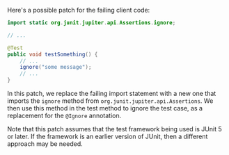 Here's a possible patch for the failing client code:
```java
import static org.junit.jupiter.api.Assertions.ignore;

// ...

@Test
public void testSomething() {
    // ...
    ignore("some message");
    // ...
}
```
In this patch, we replace the failing import statement with a new one that imports the `ignore` method from `org.junit.jupiter.api.Assertions`. We then use this method in the test method to ignore the test case, as a replacement for the `@Ignore` annotation.

Note that this patch assumes that the test framework being used is JUnit 5 or later. If the framework is an earlier version of JUnit, then a different approach may be needed.